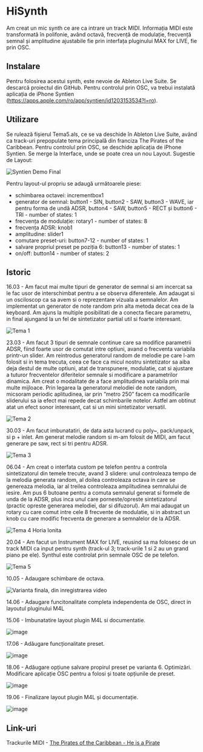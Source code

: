 # HiSynth
Am creat un mic synth ce are ca intrare un track MIDI. Informația MIDI este transformată în polifonie, având octavă, frecvență de modulație, frecvență semnal și amplitudine ajustabile fie prin interfața pluginului MAX for LIVE, fie prin OSC.

## Instalare
Pentru folosirea acestui synth, este nevoie de Ableton Live Suite.
Se descarcă proiectul din GitHub.
Pentru controlul prin OSC, va trebui instalată aplicația de iPhone Syntien (https://apps.apple.com/ro/app/syntien/id1203153534?l=ro).

## Utilizare
Se rulează fișierul Tema5.als, ce se va deschide în Ableton Live Suite, având ca track-uri prepopulate tema principală din franciza The Pirates of the Caribbean.
Pentru controlul prin OSC, se deschide aplicația de iPhone Syntien. Se merge la Interface, unde se poate crea un nou Layout. Sugestie de Layout:

![Syntien Demo Final](https://github.com/HoriaIonita/PCON-proiect-final-Synth/assets/134622616/5f43bef7-7f95-4b17-8f5a-2c351a556e0a)

Pentru layout-ul propriu se adaugă următoarele piese:
- schimbarea octavei: incrementbox1
- generator de semnal: button1 - SIN, button2 - SAW, button3 - WAVE, iar pentru forma de undă ADSR, button4 - SAW, button5 - RECT și button6 - TRI - number of states: 1
- frecvența de modulație: rotary1 - number of states: 8
- frecvența ADSR: knob1
- amplitudine: slider1
- comutare preset-uri: button7-12 - number of states: 1
- salvare propriul preset pe poziția 6: button13 - number of states: 1
- on/off: button14 - number of states: 2

## Istoric

16.03 - Am facut mai multe tipuri de generator de semnal si am incercat sa le fac usor de interschimbat pentru a se observa diferentele. Am adaugat si un osciloscop ca sa avem si o reprezentare vizuala a semnalelor. Am implementat un generator de note random prin alta metoda decat cea de la keyboard. Am ajuns la multiple posibilitati de a conecta fiecare parametru, in final ajungand la un fel de sintetizator partial util si foarte interesant.

![Tema 1](https://github.com/HoriaIonita/PCON-proiect-final-Synth/assets/134622616/3665ddfe-9f84-40ff-8d37-51fd417039be)

23.03 - Am facut 3 tipuri de semnale continue care sa modifice parametrii ADSR, fiind foarte usor de comutat intre optiuni, avand o frecventa variabila printr-un slider. Am reintrodus generatorul random de melodie pe care l-am folosit si in tema trecuta, ceea ce face ca micul nostru sintetizator sa aiba deja destul de multe optiuni, atat de transpunere, modulatie, cat si ajustare a tuturor frecventelor diferitelor semnale si modificare a parametrilor dinamica. Am creat o modalitate de a face amplitudinea variabila prin mai multe mijloace. Prin legarea la generatorul melodiei de note random, micsoram periodic aplitudinea, iar prin ”metro 250” facem ca modificarile sliderului sa ia efect mai repede decat schimbarile notelor. Astfel am obtinut atat un efect sonor interesant, cat si un mini sintetizator versatil.

![Tema 2](https://github.com/HoriaIonita/PCON-proiect-final-Synth/assets/134622616/1124e96e-9b14-4b1c-83c5-c673abab60fa)

30.03 - Am facut imbunatatiri, de data asta lucrand cu poly~, pack/unpack, si p + inlet. Am generat melodie random si m-am folosit de MIDI, am facut generare pe saw, rect si tri pentru ADSR.

![Tema 3](https://github.com/HoriaIonita/PCON-proiect-final-Synth/assets/134622616/11ab060f-fafc-4766-8988-0fcff87ae6d6)

06.04 - Am creat o interfata custom pe telefon pentru a controla sintetizatorul din temele trecute, avand 3 slidere: unul controleaza tempo de la melodia generata random, al doilea controleaza octava in care se genereaza melodia, iar al treilea controleaza amplitudinea semnalului de iesire. Am pus 6 butoane pentru a comuta semnalul generat si formele de unda de la ADSR, plus inca unul care porneste/opreste sintetizatorul (practic opreste generarea melodiei, dar si difuzorul). Am mai adaugat un rotary cu care comut intre cele 8 frecvente de modulatie, si in abstract un knob cu care modific frecventa de generare a semnalelor de la ADSR.

![Tema 4 Horia Ionita](https://github.com/HoriaIonita/PCON-proiect-final-Synth/assets/134622616/35e65369-8878-49fc-8997-ca552db2fe4c)
	
20.04 - Am facut un Instrument MAX for LIVE, reusind sa ma folosesc de un track MIDI ca input pentru synth (track-ul 3; track-urile 1 si 2 au un grand piano pe ele). Synthul este controlat prin semnale OSC de pe telefon.

![Tema 5](https://github.com/HoriaIonita/PCON-proiect-final-Synth/assets/134622616/00b66aac-b60e-463f-812a-a5128d177e88)

10.05 - Adaugare schimbare de octava.

![Varianta finala, din inregistrarea video](https://github.com/HoriaIonita/PCON-proiect-final-Synth/assets/134622616/17dda93a-782a-4f69-bc09-da5a339d0b06)

14.06 - Adaugare funcitonalitate completa independenta de OSC, direct in layoutul pluginului M4L

15.06 - Imbunatatire layout plugin M4L si documentatie.

![image](https://github.com/HoriaIonita/PCON-proiect-final-Synth/assets/134622616/cc3845b1-42b5-4330-8ce4-47b1eb617134)

17.06 - Adăugare funcționalitate preset.

![image](https://github.com/HoriaIonita/PCON-proiect-final-Synth/assets/134622616/43904b6e-6559-4004-aa06-1b5ce4cbd968)

18.06 - Adăugare opțiune salvare propirul preset pe varianta 6. Optimizări. Modificare aplicație OSC pentru a folosi și toate opțiunile de preset.

![image](https://github.com/HoriaIonita/PCON-proiect-final-Synth/assets/134622616/76157f32-9fec-4731-83cc-bb83f07e0839)

19.06 - Finalizare layout plugin M4L și documentație.

![image](https://github.com/HoriaIonita/PCON-proiect-final-Synth/assets/134622616/7ceabeae-d3fa-42fa-809a-ebd267e57304)


## Link-uri

Trackurile MIDI - [The Pirates of the Caribbean - He is a Pirate](https://bitmidi.com/pirates-of-the-caribbean-hes-a-pirate-1-mid)
